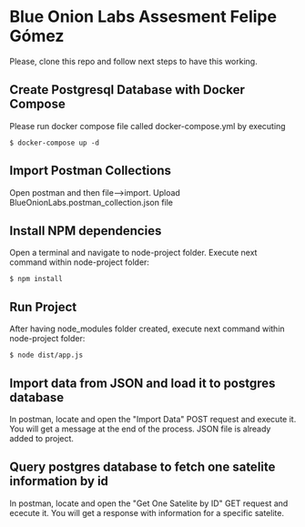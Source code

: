 # Blue Onion Labs Assesment Felipe Gómez

Please, clone this repo and follow next steps to have this working.

## Create Postgresql Database with Docker Compose
Please run docker compose file called docker-compose.yml by executing 
```
$ docker-compose up -d
```

## Import Postman Collections
Open postman and then file-->import. Upload BlueOnionLabs.postman_collection.json file

## Install NPM dependencies
Open a terminal and navigate to node-project folder. Execute next command within node-project folder:
```
$ npm install
```

## Run Project
After having node_modules folder created, execute next command within node-project folder:
```
$ node dist/app.js
```

## Import data from JSON and load it to postgres database
In postman, locate and open the "Import Data" POST request and execute it. You will get a message at the end of the process. JSON file is already added to project.

## Query postgres database to fetch one satelite information by id
In postman, locate and open the "Get One Satelite by ID" GET request and ececute it. You will get a response with information for a specific satelite.